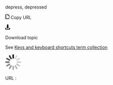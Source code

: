 # 

depress, depressed

![Copy URL](media/depress-depressed/Copy.png)
Copy URL

![Download](media/depress-depressed/Download.png)

Download topic

See [](https://worldready.cloudapp.net/Styleguide/Read?id=2700&topicid=27401)[Keys and keyboard shortcuts term collection](https://worldready.cloudapp.net/Styleguide/Read?id=2700&topicid=27401)

![In progress](media/depress-depressed/activity-large.gif)

URL :
